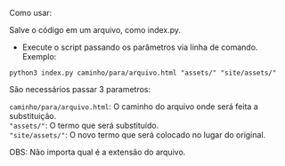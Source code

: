 Como usar:

Salve o código em um arquivo, como index.py.

- Execute o script passando os parâmetros via linha de comando. Exemplo:
```
python3 index.py caminho/para/arquivo.html "assets/" "site/assets/"
```

São necessários passar 3 parametros:

`caminho/para/arquivo.html`: O caminho do arquivo onde será feita a substituição. \
`"assets/"`: O termo que será substituído. \
`"site/assets/"`: O novo termo que será colocado no lugar do original.

OBS: Não importa qual é a extensão do arquivo. 
